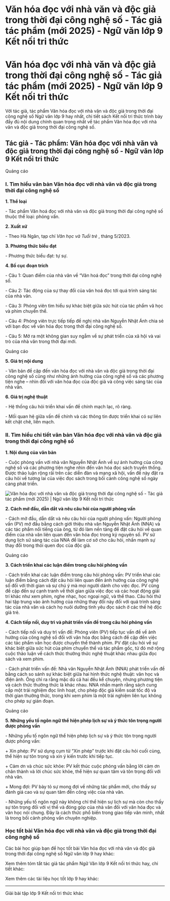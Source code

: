 # Văn hóa đọc với nhà văn và độc giả trong thời đại công nghệ số - Tác giả tác phẩm (mới 2025) - Ngữ văn lớp 9 Kết nối tri thức

# Văn hóa đọc với nhà văn và độc giả trong thời đại công nghệ số - Tác giả tác phẩm (mới 2025) - Ngữ văn lớp 9 Kết nối tri thức

Với tác giả, tác phẩm Văn hóa đọc với nhà văn và độc giả trong thời đại công nghệ số Ngữ văn lớp 9 hay nhất, chi tiết sách Kết nối tri thức trình bày đầy đủ nội dung chính quan trọng nhất về tác phẩm Văn hóa đọc với nhà văn và độc giả trong thời đại công nghệ số.

## Tác giả - Tác phẩm: Văn hóa đọc với nhà văn và độc giả trong thời đại công nghệ số - Ngữ văn lớp 9 Kết nối tri thức

Quảng cáo

### **I. Tìm hiểu văn bản Văn hóa đọc với nhà văn và độc giả trong thời đại công nghệ số**

**1\. Thể loại**

\- Tác phẩm Văn hoá đọc với nhà văn và độc giả trong thời đại công nghệ số thuộc thể loại: phỏng vấn.

**2\. Xuất xứ**

\- Theo Hà Ngân, tạp chí _Văn học và Tuổi trẻ_ , tháng 5/2023.

**3\. Phương thức biểu đạt**

\- Phương thức biểu đạt: tự sự.

**4\. Bố cục đoạn trích**

\- Câu 1: Quan điểm của nhà văn về “Văn hoá đọc” trong thời đại công nghệ số.

\- Câu 2: Tác động của sự thay đổi của văn hoá đọc tới quá trình sáng tác của nhà văn.

\- Câu 3: Phóng viên tìm hiểu sự khác biệt giữa sức hút của tác phẩm vă học và phim chuyển thể.

\- Câu 4: Phóng viên trực tiếp tiếp đề nghị nhà văn Nguyễn Nhật Ánh chia sẻ với bạn đọc về văn hóa đọc trong thời đại công nghệ số.

\- Câu 5: Mở ra một không gian suy ngẫm về sự phát triển của xã hội và vai trò của nhà văn trong thời đại mới.

Quảng cáo

**5\. Giá trị nội dung**

\- Văn bản đề cập đến văn hóa đọc với nhà văn và độc giả trong thời đại công nghệ số cũng như những ảnh hưởng của công nghệ số và các phương tiện nghe – nhìn đối với văn hóa đọc của độc giả và công việc sáng tác của nhà văn.

**6\. Giá trị nghệ thuật**

\- Hệ thống câu hỏi triển khai vấn đề chính mạch lạc, rõ ràng.

\- Mối quan hệ giữa vấn đề chính và các thông tin được triển khai có sự liên kết chặt chẽ, liền mạch.

### **II. Tìm hiểu chi tiết văn bản Văn hóa đọc với nhà văn và độc giả trong thời đại công nghệ số**

**1\. Nội dung của văn bản**

\- Cuộc phỏng vấn với nhà văn Nguyễn Nhật Ánh về sự ảnh hưởng của công nghệ số và các phương tiện nghe nhìn đến văn hóa đọc sách truyền thống. Được thảo luận rộng rãi trên các diễn đàn và mạng xã hội, vấn đề này đặt ra câu hỏi về tương lai của việc đọc sách trong bối cảnh công nghệ số ngày càng phát triển.

![Văn hóa đọc với nhà văn và độc giả trong thời đại công nghệ số - Tác giả tác phẩm \(mới 2025\) | Ngữ văn lớp 9 Kết nối tri thức](https://vietjack.com/soan-van-lop-9-kn/images/tac-gia-tac-pham-van-hoa-doc-voi-nha-van-va-doc-gia-trong-236102.PNG)

**2\. Cách mở đầu, dẫn dắt và nêu câu hỏi của người phỏng vấn**

\- Cách mở đầu, dẫn dắt và nêu câu hỏi của người phỏng vấn: Người phỏng vấn (PV) mở đầu bằng cách giới thiệu nhà văn Nguyễn Nhật Ánh (NNA) và các tác phẩm nổi tiếng của ông, từ đó làm nền tảng để đặt câu hỏi về quan điểm của nhà văn liên quan đến văn hóa đọc trong kỷ nguyên số. PV sử dụng lịch sử sáng tác của NNA để làm cơ sở cho câu hỏi, nhấn mạnh sự thay đổi trong thói quen đọc của độc giả.

Quảng cáo

**3\. Cách triển khai các luận điểm trong câu hỏi phỏng vấn**

\- Cách triển khai các luận điểm trong câu hỏi phỏng vấn: PV triển khai các luận điểm bằng cách đặt câu hỏi liên quan đến ảnh hưởng của công nghệ số đối với thời gian và sự chú ý mà mọi người dành cho việc đọc. PV cũng đề cập đến sự cạnh tranh về thời gian giữa việc đọc và các hoạt động giải trí khác như xem phim, nghe nhạc, học ngoại ngữ, và thể thao. Câu hỏi thứ hai tập trung vào ảnh hưởng của những thay đổi này đối với quá trình sáng tác của nhà văn và cách họ nuôi dưỡng tình yêu đọc sách ở các thế hệ độc giả trẻ.

**4\. Cách tiếp nối, duy trì và phát triển vấn đề trong câu hỏi phỏng vấn**

\- Cách tiếp nối và duy trì vấn đề: Phóng viên (PV) tiếp tục vấn đề về ảnh hưởng của công nghệ số đối với văn hóa đọc bằng cách đề cập đến việc các tác phẩm văn học được chuyển thể thành phim. PV đặt câu hỏi về sự khác biệt giữa sức hút của phim chuyển thể và tác phẩm gốc, từ đó mở rộng cuộc thảo luận về cách thức thưởng thức nghệ thuật khác nhau giữa đọc sách và xem phim.

\- Cách phát triển vấn đề: Nhà văn Nguyễn Nhật Ánh (NNA) phát triển vấn đề bằng cách so sánh sự khác biệt giữa hai hình thức nghệ thuật: văn học và điện ảnh. Ông chỉ ra rằng mặc dù cả hai đều kể chuyện, nhưng phương tiện và cách thức thưởng thức là khác nhau. NNA nhấn mạnh rằng sách cung cấp một trải nghiệm đọc linh hoạt, cho phép độc giả kiểm soát tốc độ và thời gian thưởng thức, trong khi xem phim là một trải nghiệm liên tục không cho phép sự gián đoạn.

Quảng cáo

**5\. Những yếu tố ngôn ngữ thể hiện phép lịch sự và ý thức tôn trọng người được phỏng vấn**

\- Những yếu tố ngôn ngữ thể hiện phép lịch sự và ý thức tôn trọng người được phỏng vấn:

\+ Xin phép: PV sử dụng cụm từ “Xin phép” trước khi đặt câu hỏi cuối cùng, thể hiện sự tôn trọng và xin ý kiến trước khi tiếp tục.

\+ Cảm ơn và chúc sức khỏe: PV kết thúc cuộc phỏng vấn bằng lời cảm ơn chân thành và lời chúc sức khỏe, thể hiện sự quan tâm và tôn trọng đối với nhà văn.

\+ Mong đợi: PV bày tỏ sự mong đợi về những tác phẩm mới, cho thấy sự đánh giá cao và sự quan tâm đến công việc của nhà văn.

\- Những yếu tố ngôn ngữ này không chỉ thể hiện sự lịch sự mà còn cho thấy sự tôn trọng đối với vị thế và đóng góp của nhà văn đối với văn hóa đọc và văn học nói chung. Đây là cách thức phổ biến trong giao tiếp văn minh, nhất là trong bối cảnh phỏng vấn chuyên nghiệp.

### **Học tốt bài Văn hóa đọc với nhà văn và độc giả trong thời đại công nghệ số**

Các bài học giúp bạn để học tốt bài Văn hóa đọc với nhà văn và độc giả trong thời đại công nghệ số Ngữ văn lớp 9 hay khác:

Xem thêm tóm tắt tác giả tác phẩm Ngữ Văn lớp 9 Kết nối tri thức hay, chi tiết khác:

Xem thêm các tài liệu học tốt lớp 9 hay khác:

* * *

Giải bài tập lớp 9 Kết nối tri thức khác
